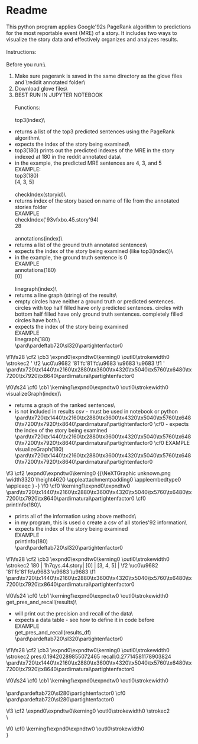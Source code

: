 # Readme

This python program applies Google\'92s PageRank algorithm to predictions for the most reportable event (MRE) of a story. It includes two ways to visualize the story data and effectively organizes and analyzes results.\
\
Instructions:\
\
Before you run:\
1. Make sure pagerank is saved in the same directory as the glove files and \reddit annotated folder\
2. Download glove files\
3. BEST RUN IN JUPYTER NOTEBOOK\
\
Functions:\
\
top3(index)\
- returns a list of the top3 predicted sentences using the PageRank algorithm\
- expects the index of the story being examined\
- top3(180) prints out the predicted indexes of the MRE in the story indexed at 180 in the reddit annotated data\
- in the example, the predicted MRE sentences are 4, 3, and 5\
EXAMPLE:\
top3(180)\
[4, 3, 5]\
\
checkIndex(storyid)\
- returns index of the story based on name of file from the annotated stories folder\
EXAMPLE\
checkIndex(\'93vfxbo.45.story\'94)\
28\
\
annotations(index)\
- returns a list of the ground truth annotated sentences\
- expects the index of the story being examined (like top3(index))\
- in the example, the ground truth sentence is 0\
EXAMPLE\
annotations(180)\
[0]\
\
linegraph(index)\
- returns a line graph (string) of the results\
- empty circles have neither a ground truth or predicted sentences. circles with top half filled have only predicted sentences. circles with bottom half filled have only ground truth sentences. completely filled circles have both.\
- expects the index of the story being examined\
EXAMPLE\
linegraph(180)\
\pard\pardeftab720\sl320\partightenfactor0

\f1\fs28 \cf2 \cb3 \expnd0\expndtw0\kerning0
\outl0\strokewidth0 \strokec2 '
\f2 \uc0\u9682 \'81\'fc\'81\'fc\u9683 \u9683 \u9683 
\f1 '\
\pard\tx720\tx1440\tx2160\tx2880\tx3600\tx4320\tx5040\tx5760\tx6480\tx7200\tx7920\tx8640\pardirnatural\partightenfactor0

\f0\fs24 \cf0 \cb1 \kerning1\expnd0\expndtw0 \outl0\strokewidth0 \
visualizeGraph(index)\
- returns a graph of the ranked sentences\
- is not included in results csv - must be used in notebook or python\
\pard\tx720\tx1440\tx2160\tx2880\tx3600\tx4320\tx5040\tx5760\tx6480\tx7200\tx7920\tx8640\pardirnatural\partightenfactor0
\cf0 - expects the index of the story being examined\
\pard\tx720\tx1440\tx2160\tx2880\tx3600\tx4320\tx5040\tx5760\tx6480\tx7200\tx7920\tx8640\pardirnatural\partightenfactor0
\cf0 EXAMPLE\
visualizeGraph(180)\
\pard\tx720\tx1440\tx2160\tx2880\tx3600\tx4320\tx5040\tx5760\tx6480\tx7200\tx7920\tx8640\pardirnatural\partightenfactor0

\f3 \cf2 \expnd0\expndtw0\kerning0
{{\NeXTGraphic unknown.png \width3320 \height4620 \appleattachmentpadding0 \appleembedtype0 \appleaqc
}¬}
\f0 \cf0 \kerning1\expnd0\expndtw0 \
\pard\tx720\tx1440\tx2160\tx2880\tx3600\tx4320\tx5040\tx5760\tx6480\tx7200\tx7920\tx8640\pardirnatural\partightenfactor0
\cf0 \
printInfo(180)\
- prints all of the information using above methods\
- in my program, this is used o create a csv of all stories\'92 information\
- expects the index of the story being examined\
EXAMPLE\
printInfo(180)\
\pard\pardeftab720\sl320\partightenfactor0

\f1\fs28 \cf2 \cb3 \expnd0\expndtw0\kerning0
\outl0\strokewidth0 \strokec2 180 | 1h7qys.44.story|  [0] |  [3, 4, 5]  | 
\f2 \uc0\u9682 \'81\'fc\'81\'fc\u9683 \u9683 \u9683 
\f1 \
\pard\tx720\tx1440\tx2160\tx2880\tx3600\tx4320\tx5040\tx5760\tx6480\tx7200\tx7920\tx8640\pardirnatural\partightenfactor0

\f0\fs24 \cf0 \cb1 \kerning1\expnd0\expndtw0 \outl0\strokewidth0 \
get_pres_and_recall(results)\
- will print out the precision and recall of the data\
- expects a data table - see how to define it in code before\
EXAMPLE\
get_pres_and_recall(results_df)\
\pard\pardeftab720\sl320\partightenfactor0

\f1\fs28 \cf2 \cb3 \expnd0\expndtw0\kerning0
\outl0\strokewidth0 \strokec2 pres:0.19420289855072465 recall:0.27714581178903824\
\pard\tx720\tx1440\tx2160\tx2880\tx3600\tx4320\tx5040\tx5760\tx6480\tx7200\tx7920\tx8640\pardirnatural\partightenfactor0

\f0\fs24 \cf0 \cb1 \kerning1\expnd0\expndtw0 \outl0\strokewidth0 \
\
\pard\pardeftab720\sl280\partightenfactor0
\cf0 \
\pard\pardeftab720\sl280\partightenfactor0

\f3 \cf2 \expnd0\expndtw0\kerning0
\outl0\strokewidth0 \strokec2 \
\

\f0 \cf0 \kerning1\expnd0\expndtw0 \outl0\strokewidth0 \
}
